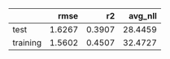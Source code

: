 |          |   rmse |     r2 |   avg_nll |
|:---------|-------:|-------:|----------:|
| test     | 1.6267 | 0.3907 |   28.4459 |
| training | 1.5602 | 0.4507 |   32.4727 |